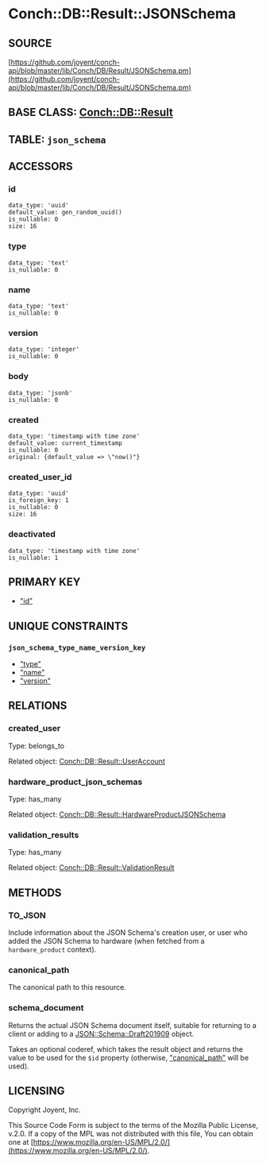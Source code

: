 # Conch::DB::Result::JSONSchema

## SOURCE

[https://github.com/joyent/conch-api/blob/master/lib/Conch/DB/Result/JSONSchema.pm](https://github.com/joyent/conch-api/blob/master/lib/Conch/DB/Result/JSONSchema.pm)

## BASE CLASS: [Conch::DB::Result](../modules/Conch%3A%3ADB%3A%3AResult)

## TABLE: `json_schema`

## ACCESSORS

### id

```
data_type: 'uuid'
default_value: gen_random_uuid()
is_nullable: 0
size: 16
```

### type

```
data_type: 'text'
is_nullable: 0
```

### name

```
data_type: 'text'
is_nullable: 0
```

### version

```
data_type: 'integer'
is_nullable: 0
```

### body

```
data_type: 'jsonb'
is_nullable: 0
```

### created

```
data_type: 'timestamp with time zone'
default_value: current_timestamp
is_nullable: 0
original: {default_value => \"now()"}
```

### created\_user\_id

```
data_type: 'uuid'
is_foreign_key: 1
is_nullable: 0
size: 16
```

### deactivated

```
data_type: 'timestamp with time zone'
is_nullable: 1
```

## PRIMARY KEY

- ["id"](#id)

## UNIQUE CONSTRAINTS

### `json_schema_type_name_version_key`

- ["type"](#type)
- ["name"](#name)
- ["version"](#version)

## RELATIONS

### created\_user

Type: belongs\_to

Related object: [Conch::DB::Result::UserAccount](../modules/Conch%3A%3ADB%3A%3AResult%3A%3AUserAccount)

### hardware\_product\_json\_schemas

Type: has\_many

Related object: [Conch::DB::Result::HardwareProductJSONSchema](../modules/Conch%3A%3ADB%3A%3AResult%3A%3AHardwareProductJSONSchema)

### validation\_results

Type: has\_many

Related object: [Conch::DB::Result::ValidationResult](../modules/Conch%3A%3ADB%3A%3AResult%3A%3AValidationResult)

## METHODS

### TO\_JSON

Include information about the JSON Schema's creation user, or user who added the JSON Schema to
hardware (when fetched from a `hardware_product` context).

### canonical\_path

The canonical path to this resource.

### schema\_document

Returns the actual JSON Schema document itself, suitable for returning to a client or adding to
a [JSON::Schema::Draft201909](https://metacpan.org/pod/JSON%3A%3ASchema%3A%3ADraft201909) object.

Takes an optional coderef, which takes the result object and returns the value to be used for
the `$id` property (otherwise, ["canonical\_path"](#canonical_path) will be used).

## LICENSING

Copyright Joyent, Inc.

This Source Code Form is subject to the terms of the Mozilla Public License,
v.2.0. If a copy of the MPL was not distributed with this file, You can obtain
one at [https://www.mozilla.org/en-US/MPL/2.0/](https://www.mozilla.org/en-US/MPL/2.0/).
